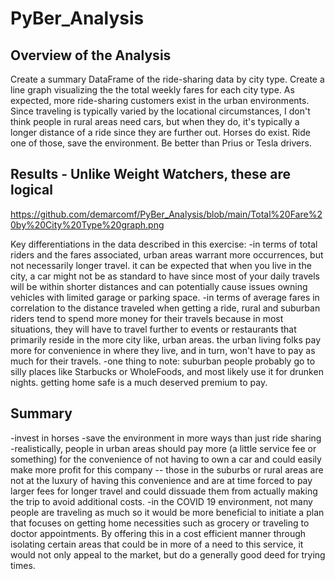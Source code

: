 # PyBer_Analysis

## Overview of the Analysis
Create a summary DataFrame of the ride-sharing data by city type. Create a line graph visualizing the the total weekly fares for each city type. As expected, more ride-sharing customers exist in the urban environments. Since traveling is typically varied by the locational circumstances, I don't think people in rural areas need cars, but when they do, it's typically a longer distance of a ride since they are further out. Horses do exist. Ride one of those, save the environment. Be better than Prius or Tesla drivers.

## Results - Unlike Weight Watchers, these are logical

https://github.com/demarcomf/PyBer_Analysis/blob/main/Total%20Fare%20by%20City%20Type%20graph.png

Key differentiations in the data described in this exercise:
-in terms of total riders and the fares associated, urban areas warrant more occurrences, but not necessarily longer travel. it can be expected that when you live in the city, a car might not be as standard to have since most of your daily travels will be within shorter distances and can potentially cause issues owning vehicles with limited garage or parking space.
-in terms of average fares in correlation to the distance traveled when getting a ride, rural and suburban riders tend to spend more money for their travels because in most situations, they will have to travel further to events or restaurants that primarily reside in the more city like, urban areas. the urban living folks pay more for convenience in where they live, and in turn, won't have to pay as much for their travels.
-one thing to note: suburban people probably go to silly places like Starbucks or WholeFoods, and most likely use it for drunken nights. getting home safe is a much deserved premium to pay.

## Summary
-invest in horses
-save the environment in more ways than just ride sharing
-realistically, people in urban areas should pay more (a little service fee or something) for the convenience of not having to own a car and could easily make more profit for this company -- those in the suburbs or rural areas are not at the luxury of having this convenience and are at time forced to pay larger fees for longer travel and could dissuade them from actually making the trip to avoid additional costs.
-in the COVID 19 environment, not many people are traveling as much so it would be more beneficial to initiate a plan that focuses on getting home necessities such as grocery or traveling to doctor appointments. By offering this in a cost efficient manner through isolating certain areas that could be in more of a need to this service, it would not only appeal to the market, but do a generally good deed for trying times.
